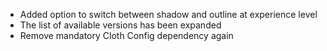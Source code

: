 * Added option to switch between shadow and outline at experience level
* The list of available versions has been expanded
* Remove mandatory Cloth Config dependency again
